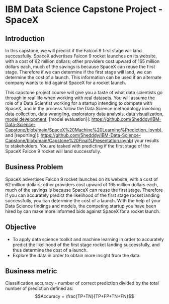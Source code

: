 # IBM Data Science Capstone Project - SpaceX

## Introduction

In this capstone, we will predict if the Falcon 9 first stage will land successfully. SpaceX advertises Falcon 9 rocket launches on its website, with a cost of 62 million dollars; other providers cost upward of 165 million dollars each, much of the savings is because SpaceX can reuse the first stage. Therefore if we can determine if the first stage will land, we can determine the cost of a launch. This information can be used if an alternate company wants to bid against SpaceX for a rocket launch. 

This capstone project course will give you a taste of what data scientists go through in real life when working with real datasets. You will assume the role of a Data Scientist working for a startup intending to compete with SpaceX, and in the process follow the Data Science methodology involving [data collection](https://github.com/Shedddy/IBM-Data-Science-Capstone/blob/main/Data%20collection%20with%20API.ipynb), [data wrangling](https://github.com/Shedddy/IBM-Data-Science-Capstone/blob/main/Data%20Wrangling.ipynb), [exploratory data analysis](https://github.com/Shedddy/IBM-Data-Science-Capstone/blob/main/EDA%20with%20SQL.ipynb), [data visualization](https://github.com/Shedddy/IBM-Data-Science-Capstone/blob/main/EDA%20with%Data%20Visualization.ipynb), [model development](https://github.com/Shedddy/IBM-Data-Science-Capstone/blob/main/SpaceX%20Machine%20Learning%Prediction..ipynb), [model evaluation](: https://github.com/Shedddy/IBM-Data-Science-Capstone/blob/main/SpaceX%20Machine%20Learning%Prediction..ipynb), and [reporting](: https://github.com/Shedddy/IBM-Data-Science-Capstone/blob/main/Capstone%20Final%Presentation.ipynb) your results to stakeholders. You are tasked with predicting if the first stage of the SpaceX Falcon 9 rocket will land successfully. 

## Business Problem
SpaceX advertises Falcon 9 rocket launches on its website, with a cost of 62 million dollars; other providers cost upward of 165 million dollars each, much of the savings is because SpaceX can reuse the first stage. Therefore if you can accurately predict the likelihood of the first stage rocket landing successfully, you can determine the cost of a launch. With the help of your Data Science findings and models, the competing startup you have been hired by can make more informed bids against SpaceX for a rocket launch. 

## Objective
- To apply data science toolkit and machine learning in order to accurately predict the likelihood of the first stage rocket landing successfully, and thus determine the cost of a launch.
- Explore the data in order to obtain more insight from the data.

## Business metric
Classification accuracy - number of correct prediction divided by the total number of prediction defined as:
$$Accuracy = \frac{TP+TN}{TP+FP+TN+FN}$$



